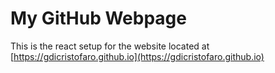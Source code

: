 # My GitHub Webpage

This is the react setup for the website located at [https://gdicristofaro.github.io](https://gdicristofaro.github.io)
